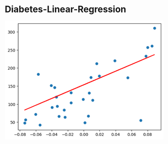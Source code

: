 # Diabetes-Linear-Regression

!["Graph"](https://raw.githubusercontent.com/syeedsaquib/Diabetes-Linear-Regression/main/image.png)

